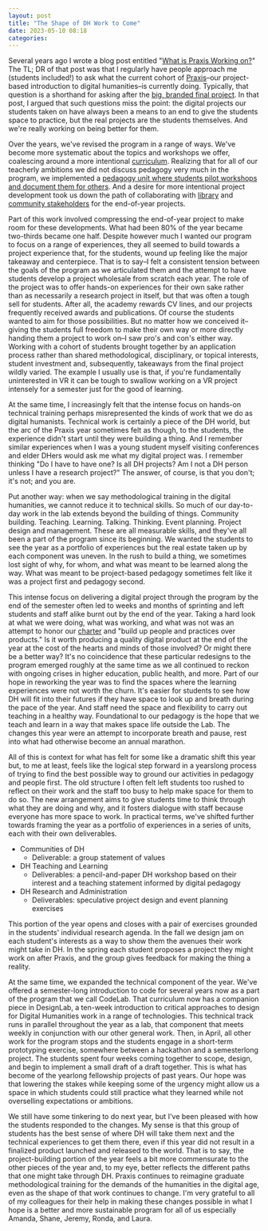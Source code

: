 ```yaml
---
layout: post
title: "The Shape of DH Work to Come"
date: 2023-05-10 08:18
categories: 
---
```


Several years ago I wrote a blog post entitled "[What is Praxis Working on?](https://walshbr.com/blog/what-is-praxis-working-on/)" The TL; DR of that post was that I regularly have people approach me (students included!) to ask what the current cohort of [Praxis](https://praxis.scholarslab.org)–our project-based introduction to digital humanities–is currently doing. Typically, that question is a shorthand for asking after the [big, branded final project](https://praxis.scholarslab.org/projects/). In that post, I argued that such questions miss the point: the digital projects our students taken on have always been a means to an end to give the students space to practice, but the real projects are the students themselves. And we're really working on being better for them. 

Over the years, we've revised the program in a range of ways. We've become more systematic about the topics and workshops we offer, coalescing around a more intentional [curriculum](https://praxis.scholarslab.org/curriculum/). Realizing that for all of our teacherly ambitions we did not discuss pedagogy very much in the program, we implemented a [pedagogy unit where students pilot workshops and document them for others](https://scholarslab.lib.virginia.edu/visiting-workshops-at-washington-and-lee-university/). And a desire for more intentional project development took us down the path of collaborating with [library](https://unclosure.scholarslab.org/) and [community stakeholders](https://landandlegacy.scholarslab.org/index.html) for the end-of-year projects. 

Part of this work involved compressing the end-of-year project to make room for these developments. What had been 80% of the year became two-thirds became one half. Despite however much I wanted our program to focus on a range of experiences, they all seemed to build towards a project experience that, for the students, wound up feeling like the major takeaway and centerpiece. That is to say–I felt a consistent tension between the goals of the program as we articulated them and the attempt to have students develop a project wholesale from scratch each year. The role of the project was to offer hands-on experiences for their own sake rather than as necessarily a research project in itself, but that was often a tough sell for students. After all, the academy rewards CV lines, and our projects frequently received awards and publications. Of course the students wanted to aim for those possibilities. But no matter how we conceived it–giving the students full freedom to make their own way or more directly handing them a project to work on–I saw pro's and con's either way. Working with a cohort of students brought together by an application process rather than shared methodological, disciplinary, or topical interests, student investment and, subsequently, takeaways from the final project wildly varied. The example I usually use is that, if you're fundamentally uninterested in VR it can be tough to swallow working on a VR project intensely for a semester just for the good of learning. 

At the same time, I increasingly felt that the intense focus on hands-on technical training perhaps misrepresented the kinds of work that we do as digital humanists. Technical work is certainly a piece of the DH world, but the arc of the Praxis year sometimes felt as though, to the students, the experience didn't start until they were building a thing. And I remember similar experiences when I was a young student myself visiting conferences and elder DHers would ask me what my digital project was. I remember thinking "Do I have to have one? Is all DH projects? Am I not a DH person unless I have a research project?" The answer, of course, is that you don't; it's not; and you are. 

Put another way: when we say methodological training in the digital humanities, we cannot reduce it to technical skills. So much of our day-to-day work in the lab extends beyond the building of things. Community building. Teaching. Learning. Talking. Thinking. Event planning. Project design and management. These are all measurable skills, and they've all been a part of the program since its beginning. We wanted the students to see the year as a portfolio of experiences but the real estate taken up by each component was uneven. In the rush to build a thing, we sometimes lost sight of why, for whom, and what was meant to be learned along the way. What was meant to be project-based pedagogy sometimes felt like it was a project first and pedagogy second.

 This intense focus on delivering a digital project through the program by the end of the semester often led to weeks and months of sprinting and left students and staff alike burnt out by the end of the year. Taking a hard look at what we were doing, what was working, and what was not was an attempt to honor our [charter](https://scholarslab.lib.virginia.edu/charter/) and "build up people and practices over products." Is it worth producing a quality digital product at the end of the year at the cost of the hearts and minds of those involved? Or might there be a better way? It's no coincidence that these particular redesigns to the program emerged roughly at the same time as we all continued to reckon with ongoing crises in higher education, public health, and more. Part of our hope in reworking the year was to find the spaces where the learning experiences were not worth the churn. It's easier for students to see how DH will fit into their futures if they have space to look up and breath during the pace of the year. And staff need the space and flexibility to carry out teaching in a healthy way. Foundational to our pedagogy is the hope that we teach and learn in a way that makes space life outside the Lab. The changes this year were an attempt to incorporate breath and pause, rest into what had otherwise become an annual marathon. 

All of this is context for what has felt for some like a dramatic shift this year but, to me at least, feels like the logical step forward in a yearslong process of trying to find the best possible way to ground our activities in pedagogy and people first. The old structure I often felt left students too rushed to reflect on their work and the staff too busy to help make space for them to do so. The new arrangement aims to give students time to think through what they are doing and why, and it fosters dialogue with staff because everyone has more space to work. In practical terms, we've shifted further towards framing the year as a portfolio of experiences in a series of units, each with their own deliverables. 

* Communities of DH
    * Deliverable: a group statement of values
* DH Teaching and Learning
    * Deliverables: a pencil-and-paper DH workshop based on their interest and a teaching statement informed by digital pedagogy
* DH Research and Administration
    * Deliverables: speculative project design and event planning exercises

This portion of the year opens and closes with a pair of exercises grounded in the students' individual research agenda. In the fall we design jam on each student's interests as a way to show them the avenues their work might take in DH. In the spring each student proposes a project they might work on after Praxis, and the group gives feedback for making the thing a reality. 

At the same time, we expanded the technical component of the year. We've offered a semester-long introduction to code for several years now as a part of the program that we call CodeLab. That curriculum now has a companion piece in DesignLab, a ten-week introduction to critical approaches to design for Digital Humanities work in a range of technologies. This technical track runs in parallel throughout the year as a lab, that component that meets weekly in conjunction with our other general work. Then, in April, all other work for the program stops and the students engage in a short-term prototyping exercise, somewhere between a hackathon and a semesterlong project. The students spent four weeks coming together to scope, design, and begin to implement a small draft of a draft together. This is what has become of the yearlong fellowship projects of past years. Our hope was that lowering the stakes while keeping some of the urgency might allow us a space in which students could still practice what they learned while not overselling expectations or ambitions. 

We still have some tinkering to do next year, but I've been pleased with how the students responded to the changes. My sense is that this group of students has the best sense of where DH will take them next and the technical experiences to get them there, even if this year did not result in a finalized product launched and released to the world. That is to say, the project-building portion of the year feels a bit more commensurate to the other pieces of the year and, to my eye, better reflects the different paths that one might take through DH. Praxis continues to reimagine graduate methodological training for the demands of the humanities in the digital age, even as the shape of that work continues to change.  I'm very grateful to all of my colleagues for their help in making these changes possible in what I hope is a better and more sustainable program for all of us especially Amanda, Shane, Jeremy, Ronda, and Laura. 